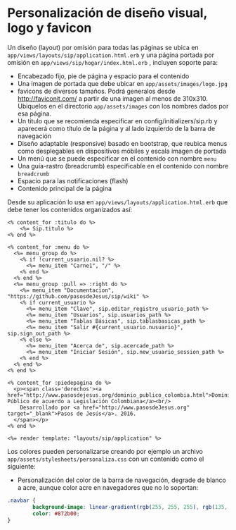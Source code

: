 # Personalización de diseño visual, logo y favicon

Un diseño (layout) por omisión para todas las páginas se ubica en ```app/views/layouts/sip/application.html.erb``` y una página portada por omisión en `app/views/sip/hogar/index.html.erb` , incluyen soporte para:
* Encabezado fijo, pie de página y espacio para el contenido
* Una imagen de portada que debe ubicar en `app/assets/images/logo.jpg`
* favicons de diversos tamaños. Podrá generalos desde http://faviconit.com/ a partir de una imagen al menos de 310x310.  Ubiquelos en el directorio ```app/assets/images``` con los nombres dados por esa página.
* Un titulo que se recomienda especificar en config/initializers/sip.rb y aparecerá como título de la página y al lado izquierdo de la barra de navegación
* Diseño adaptable (responsive) basado en bootstrap, que reubica menus como desplegables en dispositivos móbiles y escala imagen de portada
* Un menú que se puede especificar en el contenido con nombre ```menu```
* Una guía-rastro (breadcrumb) especificable en el contenido con nombre ```breadcrumb```
* Espacio para las notificaciones (flash)
* Contenido principal de la página

Desde su aplicación lo usa en ```app/views/layouts/application.html.erb``` que debe tener los contenidos organizados así:

```
<% content_for :titulo do %>
    <%= Sip.titulo %>
<% end %>

<% content_for :menu do %>
  <%= menu_group do %>
    <% if !current_usuario.nil? %>
      <%= menu_item "Carne1", "/" %>
    <% end %>
  <% end %>
  <%= menu_group :pull => :right do %>
    <%= menu_item "Documentacion", "https://github.com/pasosdeJesus/sip/wiki" %>
    <% if current_usuario %>
      <%= menu_item "Clave", sip.editar_registro_usuario_path %>
      <%= menu_item "Usuarios", sip.usuarios_path %>
      <%= menu_item "Tablas Básicas", sip.tablasbasicas_path %>
      <%= menu_item "Salir #{current_usuario.nusuario}", sip.sign_out_path %>
    <% else %>
      <%= menu_item "Acerca de", sip.acercade_path %>
      <%= menu_item "Iniciar Sesión", sip.new_usuario_session_path %> 
    <% end %>
  <% end %>
<% end %>

<% content_for :piedepagina do %>
  <p><span class='derechos'><a href="http://www.pasosdejesus.org/dominio_publico_colombia.html">Dominio Público de acuerdo a Legislación Colombiana</a><br/>
    Desarrollado por <a href="http://www.pasosdeJesus.org" target="_blank">Pasos de Jesús</a>. 2016. 
  </span></p>
<% end %>

<%= render template: "layouts/sip/application" %>
```


Los colores pueden personalizarse creando por ejemplo un archivo  ```app/assets/stylesheets/personaliza.css``` con un contenido como el siguiente:

* Personalización del color de la barra de navegación, degrade de blanco a acre, aunque color acre en navegadores que no lo soportan:
```css
.navbar {
        background-image: linear-gradient(rgb(255, 255, 255), rgb(135, 43, 0));
        color: #872b00;
}
```
